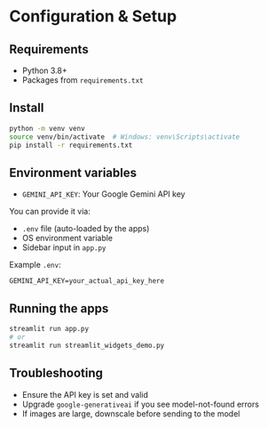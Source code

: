 # Configuration & Setup

## Requirements
- Python 3.8+
- Packages from `requirements.txt`

## Install
```bash
python -m venv venv
source venv/bin/activate  # Windows: venv\Scripts\activate
pip install -r requirements.txt
```

## Environment variables
- `GEMINI_API_KEY`: Your Google Gemini API key

You can provide it via:
- `.env` file (auto-loaded by the apps)
- OS environment variable
- Sidebar input in `app.py`

Example `.env`:
```env
GEMINI_API_KEY=your_actual_api_key_here
```

## Running the apps
```bash
streamlit run app.py
# or
streamlit run streamlit_widgets_demo.py
```

## Troubleshooting
- Ensure the API key is set and valid
- Upgrade `google-generativeai` if you see model-not-found errors
- If images are large, downscale before sending to the model
